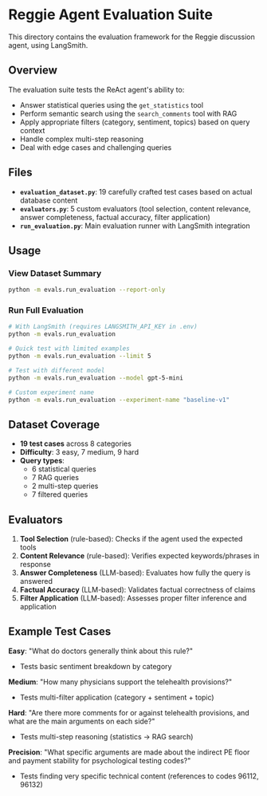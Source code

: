 # Reggie Agent Evaluation Suite

This directory contains the evaluation framework for the Reggie discussion agent, using LangSmith.

## Overview

The evaluation suite tests the ReAct agent's ability to:
- Answer statistical queries using the `get_statistics` tool
- Perform semantic search using the `search_comments` tool with RAG
- Apply appropriate filters (category, sentiment, topics) based on query context
- Handle complex multi-step reasoning
- Deal with edge cases and challenging queries

## Files

- **`evaluation_dataset.py`**: 19 carefully crafted test cases based on actual database content
- **`evaluators.py`**: 5 custom evaluators (tool selection, content relevance, answer completeness, factual accuracy, filter application)
- **`run_evaluation.py`**: Main evaluation runner with LangSmith integration

## Usage

### View Dataset Summary

```bash
python -m evals.run_evaluation --report-only
```

### Run Full Evaluation

```bash
# With LangSmith (requires LANGSMITH_API_KEY in .env)
python -m evals.run_evaluation

# Quick test with limited examples
python -m evals.run_evaluation --limit 5

# Test with different model
python -m evals.run_evaluation --model gpt-5-mini

# Custom experiment name
python -m evals.run_evaluation --experiment-name "baseline-v1"
```

## Dataset Coverage

- **19 test cases** across 8 categories
- **Difficulty**: 3 easy, 7 medium, 9 hard
- **Query types**:
  - 6 statistical queries
  - 7 RAG queries
  - 2 multi-step queries
  - 7 filtered queries

## Evaluators

1. **Tool Selection** (rule-based): Checks if the agent used the expected tools
2. **Content Relevance** (rule-based): Verifies expected keywords/phrases in response
3. **Answer Completeness** (LLM-based): Evaluates how fully the query is answered
4. **Factual Accuracy** (LLM-based): Validates factual correctness of claims
5. **Filter Application** (LLM-based): Assesses proper filter inference and application

## Example Test Cases

**Easy**: "What do doctors generally think about this rule?"
- Tests basic sentiment breakdown by category

**Medium**: "How many physicians support the telehealth provisions?"
- Tests multi-filter application (category + sentiment + topic)

**Hard**: "Are there more comments for or against telehealth provisions, and what are the main arguments on each side?"
- Tests multi-step reasoning (statistics → RAG search)

**Precision**: "What specific arguments are made about the indirect PE floor and payment stability for psychological testing codes?"
- Tests finding very specific technical content (references to codes 96112, 96132)